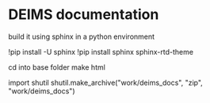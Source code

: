 #  DEIMS documentation

build it using sphinx in a python environment

!pip install -U sphinx
!pip install sphinx sphinx-rtd-theme

cd into base folder
make html

import shutil
shutil.make_archive("work/deims_docs", "zip", "work/deims_docs")
